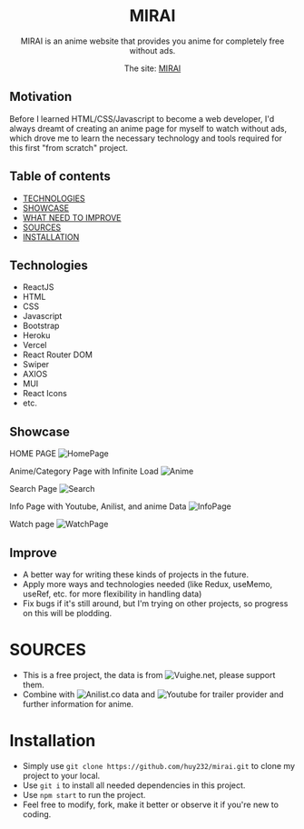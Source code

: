 <div style="text-align: center;">
<h1>MIRAI</h1>
MIRAI is an anime website that provides you anime for completely free without ads.

The site: [MIRAI](https://mirai-huy8856.vercel.app/)
</div>
<h2>Motivation</h2>
Before I learned HTML/CSS/Javascript to become a web developer, I'd always dreamt of creating an anime page for myself to watch without ads, which drove me to learn the necessary technology and tools required for this first "from scratch" project.

## Table of contents
- [TECHNOLOGIES](#technologies)
- [SHOWCASE](#showcase)
- [WHAT NEED TO IMPROVE](#improve)
- [SOURCES](#sources)
- [INSTALLATION](#installation)

## Technologies
- ReactJS
- HTML
- CSS
- Javascript
- Bootstrap
- Heroku
- Vercel
- React Router DOM
- Swiper
- AXIOS
- MUI
- React Icons
- etc.

## Showcase

HOME PAGE
![HomePage](https://imgur.com/DbozGGz)

Anime/Category Page with Infinite Load
![Anime](https://imgur.com/TNNrCP1)

Search Page
![Search](https://imgur.com/qxvCQzv)

Info Page with Youtube, Anilist, and anime Data
![InfoPage](https://imgur.com/mpjVcd6)

Watch page
![WatchPage](https://imgur.com/r1xjlnt)

## Improve
- A better way for writing these kinds of projects in the future.
- Apply more ways and technologies needed (like Redux, useMemo, useRef, etc. for more flexibility in handling data)
- Fix bugs if it's still around, but I'm trying on other projects, so progress on this will be plodding.

# SOURCES
- This is a free project, the data is from ![Vuighe.net](https://vuighe.net/), please support them.
- Combine with ![Anilist.co](https://anilist.co/) data and ![Youtube](https://www.youtube.com/) for trailer provider and further information for anime.

# Installation
- Simply use `git clone https://github.com/huy232/mirai.git` to clone my project to your local.
- Use `git i` to install all needed dependencies in this project.
- Use `npm start` to run the project.
- Feel free to modify, fork, make it better or observe it if you're new to coding.